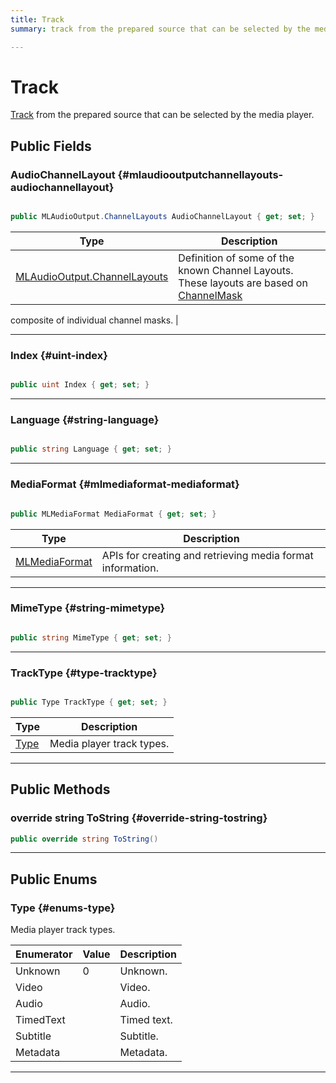 ```yaml
---
title: Track
summary: track from the prepared source that can be selected by the media player. 

---
```


# Track




[Track](/versioned_docs/version-22-May-2023/unity-api/api/UnityEngine.XR.MagicLeap/MLMedia/Player/Track/UnityEngine.XR.MagicLeap.MLMedia.Player.Track.md) from the prepared source that can be selected by the media player.   





## Public Fields

### AudioChannelLayout {#mlaudiooutputchannellayouts-audiochannellayout}

```csharp

public MLAudioOutput.ChannelLayouts AudioChannelLayout { get; set; }

```

| Type | Description  | 
|--|--|
| [MLAudioOutput.ChannelLayouts](/versioned_docs/version-22-May-2023/unity-api/api/UnityEngine.XR.MagicLeap/MLAudioOutput/UnityEngine.XR.MagicLeap.MLAudioOutput.md#enums-channellayouts) | Definition of some of the known Channel Layouts. These layouts are based on [ChannelMask](/versioned_docs/version-22-May-2023/unity-api/api/UnityEngine.XR.MagicLeap/MLAudioOutput/UnityEngine.XR.MagicLeap.MLAudioOutput.md#enums-channelmask)


composite of individual channel masks.  |





-----------

### Index {#uint-index}

```csharp

public uint Index { get; set; }

```






-----------

### Language {#string-language}

```csharp

public string Language { get; set; }

```






-----------

### MediaFormat {#mlmediaformat-mediaformat}

```csharp

public MLMediaFormat MediaFormat { get; set; }

```

| Type | Description  | 
|--|--|
| [MLMediaFormat](/versioned_docs/version-22-May-2023/unity-api/api/UnityEngine.XR.MagicLeap/MLMediaFormat/UnityEngine.XR.MagicLeap.MLMediaFormat.md) | APIs for creating and retrieving media format information.  |





-----------

### MimeType {#string-mimetype}

```csharp

public string MimeType { get; set; }

```






-----------

### TrackType {#type-tracktype}

```csharp

public Type TrackType { get; set; }

```

| Type | Description  | 
|--|--|
| [Type](/versioned_docs/version-22-May-2023/unity-api/api/UnityEngine.XR.MagicLeap/MLMedia/Player/Track/UnityEngine.XR.MagicLeap.MLMedia.Player.Track.md#enums-type) | Media player track types.  |





-----------

## Public Methods

### override string ToString {#override-string-tostring}

```csharp
public override string ToString()
```






-----------

## Public Enums

### Type {#enums-type}

Media player track types. 

| Enumerator | Value | Description |
| ---------- | ----- | ----------- |
| Unknown | 0| Unknown.   |
| Video | | Video.   |
| Audio | | Audio.   |
| TimedText | | Timed text.   |
| Subtitle | | Subtitle.   |
| Metadata | | Metadata.   |








-----------


